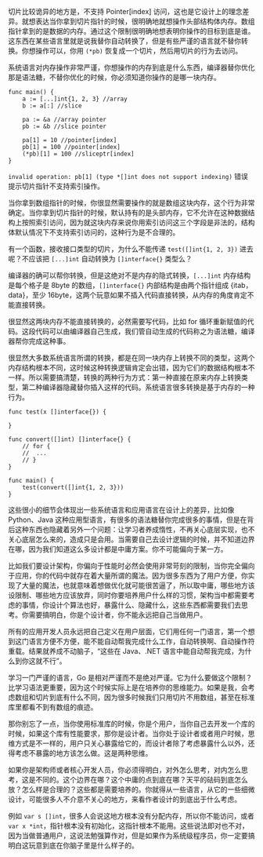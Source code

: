 切片比较诡异的地方是，不支持 Pointer[index]
访问，这也是它设计上的理念差异。就想表达当你拿到切片指针的时候，很明确地就想操作头部结构体内存。数组指针拿到的是数据的内存。通过这个限制很明确地想表明你操作的目标到底是谁。这东西在某些语言里就是说我替你自动转换了，但是有些严谨的语言就不替你转换。你想操作可以，你用
`(*pb)` 恢复成一个切片，然后用切片的行为去访问。

系统语言对内存操作非常严谨，你想操作的内存到底是什么东西，编译器替你优化那是语法糖，不替你优化的时候，你必须知道你操作的是哪一块内存。

    
    
    func main() {
        a := [...]int{1, 2, 3} //array
        b := a[:] //slice
    
        pa := &a //array pointer
        pb := &b //slice pointer
    
        pa[1] = 10 //pointer[index]
        pb[1] = 100 //pointer[index]
        (*pb)[1] = 100 //sliceptr[index]
    }
    

`invalid operation: pb[1] (type *[]int does not support indexing)`
错误提示切片指针不支持索引操作。

当你拿到数组指针的时候，你很显然需要操作的就是数组这块内存，这个行为非常确定。当你拿到切片指针的时候，默认持有的是头部内存，它不允许在这种数据结构上按照索引访问，因为就这块内存来说你用索引访问这三个字段是非法的，结构体默认情况下不支持索引访问的，这种行为是不合理的。

有一个函数，接收接口类型的切片，为什么不能传递 `test([]int{1, 2, 3})` 进去呢？不应该把 `[...]int` 自动转换为
`[]interface{}` 类型么？

编译器的确可以帮你转换，但是这绝对不是内存的隐式转换，`[...]int` 内存结构是每个格子是 8byte 的数组，`[]interface{}`
内部结构是由两个指针组成 {itab，data}，至少 16byte，这两个玩意如果不插入代码直接转换，从内存的角度肯定不能直接转换。

很显然这两块内存不能直接转换的，必然需要写代码，比如 for
循环重新赋值的代码。这段代码可以由编译器自己生成，我们管自动生成的代码称之为语法糖，编译器帮你完成这种事。

很显然大多数系统语言所谓的转换，都是在同一块内存上转换不同的类型，这两个内存结构根本不同，这时候这种转换逻辑肯定会出错，因为它们的数据结构根本不一样。所以需要搞清楚，转换的两种行为方式：第一种直接在原来内存上转换类型，第二种编译器隐藏替你插入这样的代码。系统语言很多转换是基于内存的一种行为。

    
    
    func test(x []interface{}) {
    
    }
    
    func convert([]int) []interface{} {
        // for {
        //  ...
        // }
    }
    
    func main() {
        test(convert([]int{1, 2, 3}))
    }
    

这些很小的细节会体现出一些系统语言和应用语言在设计上的差异，比如像 Python、Java
这种应用型语言，有很多的语法糖替你完成很多的事情，但是在背后这种东西也隐藏着另外一个问题：让学习者养成惰性，不再关心底层实现，也不关心底层怎么来的，造成只是会用。当需要自己去设计逻辑的时候，并不知道边界在哪，因为我们知道这么多设计都是中庸方案。你不可能偏向于某一方。

比如我们要设计架构，你偏向于性能时必然会使用非常苛刻的限制，当你完全偏向于应用，你的代码中就存在着大量所谓的魔法。因为很多东西为了用户方便，你实现了大量的魔法，也就意味着想做优化就可能很苦逼了，所以取中庸，哪些地方该设限制、哪些地方应该放弃，同时你要培养用户什么样的习惯，架构当中都需要考虑的事情，你设计个算法也好，暴露什么、隐藏什么，这些东西都需要我们去思考。你需要搞明白，你是个设计者，你不能永远把自己当做用户。

所有的应用开发人员永远把自己定义在用户层面，它们用任何一门语言，第一个想到这门语言方便不方便，能不能自动帮我完成什么工作，自动转换啊、自动操作符重载。结果就养成不动脑子，“这些在
Java、.NET 语言中能自动帮我完成，为什么到你这就不行”。

学习一门严谨的语言，Go
是相对严谨而不是绝对严谨。它为什么要做这个限制？比学习语法更重要，因为这个时候实际上是在培养你的思维能力。如果是我，会考虑数组和切片到底有什么不同，因为很多时候我们只用切片不用数组，甚至在标准库里都看不到有数组的痕迹。

那你别忘了一点，当你使用标准库的时候，你是个用户，当你自己去开发一个库的时候，如果这个库有性能要求，那你是设计者。当你处于设计者或者用户时候，思维方式是不一样的，用户只关心暴露给它的，而设计者除了考虑暴露什么以外，还得考虑不暴露的地方该怎么做。这是两种思维。

如果你是架构师或者核心开发人员，你必须得明白，对外怎么思考，对内怎么思考，这是不同的。这个边界在哪？这个中庸的点到底在哪？天平的砝码到底怎么放？怎么样是合理的？这些都是需要培养的。你就得从一些语言，从它的一些细微设计，可能很多人不介意不关心的地方，来看作者设计的到底出于什么考虑。

例如 `var s []int`，很多人会说这地方根本没有分配内存，所以你不能访问，或者 `var x
*int`，指针根本没有初始化，这指针根本不能用。这些说法即对也不对，因为当做普通用户，这说法勉强算作对，但是如果作为系统级程序员，你一定要搞明白这玩意到底在你脑子里是什么样子的。

